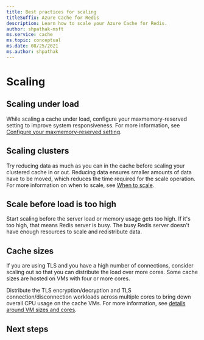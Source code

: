 ```yaml
---
title: Best practices for scaling
titleSuffix: Azure Cache for Redis
description: Learn how to scale your Azure Cache for Redis.
author: shpathak-msft
ms.service: cache
ms.topic: conceptual
ms.date: 08/25/2021
ms.author: shpathak
---
```

 
# Scaling

## Scaling under load

While scaling a cache under load, configure your maxmemory-reserved setting to improve system responsiveness. For more information, see [Configure your maxmemory-reserved setting](cache-best-practices-memory-management.md#configure-your-maxmemory-reserved-setting).

## Scaling clusters

Try reducing data as much as you can in the cache before scaling your clustered cache in or out. Reducing data ensures smaller amounts of data have to be moved, which reduces the time required for the scale operation. For more information on when to scale, see [When to scale](cache-how-to-scale.md#when-to-scale).

## Scale before load is too high

Start scaling before the server load or memory usage gets too high. If it's too high, that means Redis server is busy. The busy Redis server doesn't have enough resources to scale and redistribute data.

## Cache sizes

If you are using TLS and you have a high number of connections, consider scaling out so that you can distribute the load over more cores. Some cache sizes are hosted on VMs with four or more cores.

Distribute the TLS encryption/decryption and TLS connection/disconnection workloads across multiple cores to bring down overall CPU usage on the cache VMs. For more information, see [details around VM sizes and cores](./cache-planning-faq.yml#azure-cache-for-redis-performance).

## Next steps
